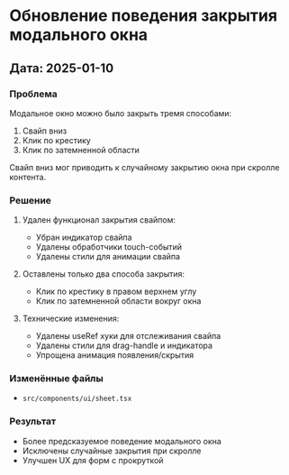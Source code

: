 # Обновление поведения закрытия модального окна

## Дата: 2025-01-10

### Проблема
Модальное окно можно было закрыть тремя способами:
1. Свайп вниз
2. Клик по крестику
3. Клик по затемненной области

Свайп вниз мог приводить к случайному закрытию окна при скролле контента.

### Решение
1. Удален функционал закрытия свайпом:
   - Убран индикатор свайпа
   - Удалены обработчики touch-событий
   - Удалены стили для анимации свайпа

2. Оставлены только два способа закрытия:
   - Клик по крестику в правом верхнем углу
   - Клик по затемненной области вокруг окна

3. Технические изменения:
   - Удалены useRef хуки для отслеживания свайпа
   - Удалены стили для drag-handle и индикатора
   - Упрощена анимация появления/скрытия

### Изменённые файлы
- `src/components/ui/sheet.tsx`

### Результат
- Более предсказуемое поведение модального окна
- Исключены случайные закрытия при скролле
- Улучшен UX для форм с прокруткой 